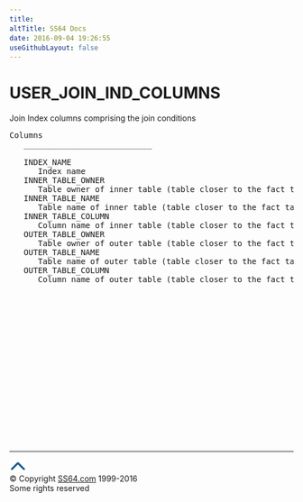 ```yaml
---
title:
altTitle: SS64 Docs
date: 2016-09-04 19:26:55
useGithubLayout: false
---
```

<!-- #BeginLibraryItem "/Library/head_orad.lbi" --><!-- #EndLibraryItem --><h1>USER_JOIN_IND_COLUMNS </h1><p> Join Index columns comprising the join conditions </p> 
 
<pre>Columns
   ___________________________
 
   INDEX_NAME
      Index name
   INNER_TABLE_OWNER
      Table owner of inner table (table closer to the fact table)
   INNER_TABLE_NAME
      Table name of inner table (table closer to the fact table)
   INNER_TABLE_COLUMN
      Column name of inner table (table closer to the fact table)
   OUTER_TABLE_OWNER
      Table owner of outer table (table closer to the fact table)
   OUTER_TABLE_NAME
      Table name of outer table (table closer to the fact table)
   OUTER_TABLE_COLUMN
      Column name of outer table (table closer to the fact table)

</pre><!-- #BeginLibraryItem "/Library/foot_orad.lbi" --><p>
<!-- oracle-footer -->
<ins class="adsbygoogle" style="display:inline-block;width:300px;height:250px" data-ad-client="ca-pub-6140977852749469" data-ad-slot="4275490898"></ins>
<script>
(adsbygoogle = window.adsbygoogle || []).push({});
</script></p>
<hr>
<div id="bl" class="footer"><a href="USER_JOIN_IND_COLUMNS.html#"><img src="../images/top.png" width="30" height="22" alt="Back to the Top"></a></div>
<div id="br" class="footer, tagline">© Copyright <a href="http://ss64.com/">SS64.com</a> 1999-2016<br>
Some rights reserved</div>
<!-- #EndLibraryItem -->

